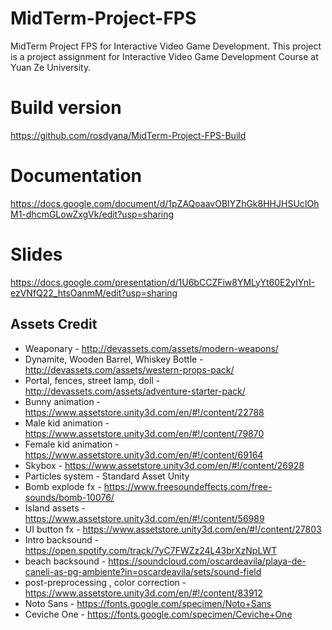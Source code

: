 # MidTerm-Project-FPS
MidTerm Project FPS for Interactive Video Game Development. This project is a project assignment for Interactive Video Game Development Course at Yuan Ze University.

# Build version
https://github.com/rosdyana/MidTerm-Project-FPS-Build

# Documentation
https://docs.google.com/document/d/1pZAQoaavOBIYZhGk8HHJHSUcIOhM1-dhcmGLowZxgVk/edit?usp=sharing

# Slides
https://docs.google.com/presentation/d/1U6bCCZFiw8YMLyYt60E2yIYnI-ezVNfQ22_htsOanmM/edit?usp=sharing

## Assets Credit
- Weaponary - http://devassets.com/assets/modern-weapons/
- Dynamite, Wooden Barrel, Whiskey Bottle - http://devassets.com/assets/western-props-pack/
- Portal, fences, street lamp, doll - http://devassets.com/assets/adventure-starter-pack/
- Bunny animation - https://www.assetstore.unity3d.com/en/#!/content/22788
- Male kid animation - https://www.assetstore.unity3d.com/en/#!/content/79870
- Female kid animation - https://www.assetstore.unity3d.com/en/#!/content/69164
- Skybox - https://www.assetstore.unity3d.com/en/#!/content/26928
- Particles system - Standard Asset Unity
- Bomb explode fx - https://www.freesoundeffects.com/free-sounds/bomb-10076/
- Island assets - https://www.assetstore.unity3d.com/en/#!/content/56989
- UI button fx - https://www.assetstore.unity3d.com/en/#!/content/27803
- Intro backsound - https://open.spotify.com/track/7yC7FWZz24L43brXzNpLWT
- beach backsound - https://soundcloud.com/oscardeavila/playa-de-caneli-as-pg-ambiente?in=oscardeavila/sets/sound-field
- post-preprocessing , color correction - https://www.assetstore.unity3d.com/en/#!/content/83912
- Noto Sans - https://fonts.google.com/specimen/Noto+Sans
- Ceviche One - https://fonts.google.com/specimen/Ceviche+One
